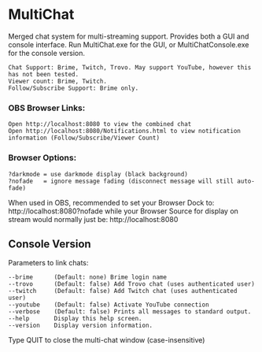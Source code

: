 # MultiChat
 Merged chat system for multi-streaming support. Provides both a GUI and console interface. Run MultiChat.exe for the GUI, or MultiChatConsole.exe for the console version.

    Chat Support: Brime, Twitch, Trovo. May support YouTube, however this has not been tested.
    Viewer count: Brime, Twitch.
    Follow/Subscribe Support: Brime only.

<h3>OBS Browser Links:</h3>

    Open http://localhost:8080 to view the combined chat
    Open http://localhost:8080/Notifications.html to view notification information (Follow/Subscribe/Viewer Count)

<h3>Browser Options:</h3>

    ?darkmode = use darkmode display (black background)
    ?nofade   = ignore message fading (disconnect message will still auto-fade)
         
When used in OBS, recommended to set your Browser Dock to: http://localhost:8080?nofade while your Browser Source for
display on stream would normally just be: http://localhost:8080

<h2>Console Version</h2>

Parameters to link chats:

    --brime      (Default: none) Brime login name
    --trovo      (Default: false) Add Trovo chat (uses authenticated user)
    --twitch     (Default: false) Add Twitch chat (uses authenticated user)
    --youtube    (Default: false) Activate YouTube connection
    --verbose    (Default: false) Prints all messages to standard output.
    --help       Display this help screen.
    --version    Display version information.
    
Type QUIT to close the multi-chat window (case-insensitive)
